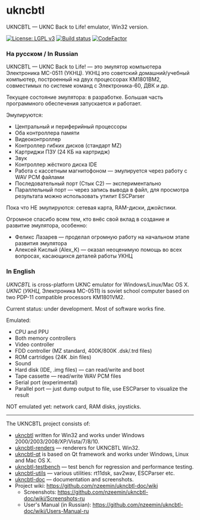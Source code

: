# ukncbtl
UKNCBTL — UKNC Back to Life! emulator, Win32 version.

[![License: LGPL v3](https://img.shields.io/badge/License-LGPL%20v3-blue.svg)](https://www.gnu.org/licenses/lgpl-3.0)
[![Build status](https://ci.appveyor.com/api/projects/status/xicur65lusd5c3ab?svg=true)](https://ci.appveyor.com/project/nzeemin/ukncbtl)
[![CodeFactor](https://www.codefactor.io/repository/github/nzeemin/ukncbtl/badge)](https://www.codefactor.io/repository/github/nzeemin/ukncbtl)

### На русском / In Russian
UKNCBTL — UKNC Back to Life! — это эмулятор компьютера Электроника МС-0511 (УКНЦ).
УКНЦ это советский домашний/учебный компьютер, построенный на двух процессорах КМ1801ВМ2, совместимых по системе команд с Электроника-60, ДВК и др.

Текущее состояние эмулятора: в разработке. Большая часть программного обеспечения запускается и работает.

Эмулируются:
 * Центральный и периферийный процессоры
 * Оба контроллера памяти
 * Видеоконтроллер
 * Контроллер гибких дисков (стандарт MZ)
 * Картриджи ПЗУ (24 КБ на картридж)
 * Звук
 * Контроллер жёсткого диска IDE
 * Работа с кассетным магнитофоном — эмулируется через работу с WAV PCM файлами
 * Последовательный порт (Стык С2) — экспериментально
 * Параллельный порт — через запись вывода в файл, для просмотра результата можно использовать утилит ESCParser

Пока что НЕ эмулируются: сетевая карта, RAM-диски, джойстики.

Огромное спасибо всем тем, кто внёс свой вклад в создание и развитие эмулятора, особенно:
 * Феликс Лазарев — проделал огромную работу на начальном этапе развития эмулятора
 * Алексей Кислый (Alex_K) — оказал неоценимую помощь во всех вопросах, касающихся деталей работы УКНЦ

### In English
*UKNCBTL* is cross-platform UKNC emulator for Windows/Linux/Mac OS X.
*UKNC* (*УКНЦ*, Электроника МС-0511) is soviet school computer based on two PDP-11 compatible processors KM1801VM2.

Current status: under development. Most of software works fine.

Emulated:
 * CPU and PPU
 * Both memory controllers
 * Video controller
 * FDD controller (MZ standard, 400K/800K .dsk/.trd files)
 * ROM cartridges (24K .bin files)
 * Sound
 * Hard disk (IDE, .img files) — can read/write and boot
 * Tape cassette — read/write WAV PCM files
 * Serial port (experimental)
 * Parallel port — just dump output to file, use ESCParser to visualize the result

NOT emulated yet: network card, RAM disks, joysticks.

-----
The UKNCBTL project consists of:
* [ukncbtl](https://github.com/nzeemin/ukncbtl/) written for Win32 and works under Windows 2000/2003/2008/XP/Vista/7/8/10.
* [ukncbtl-renders](https://github.com/nzeemin/ukncbtl-renders/) — renderers for UKNCBTL Win32.
* [ukncbtl-qt](https://github.com/nzeemin/ukncbtl-qt/) is based on Qt framework and works under Windows, Linux and Mac OS X.
* [ukncbtl-testbench](https://github.com/nzeemin/ukncbtl-testbench/) — test bench for regression and performance testing.
* [ukncbtl-utils](https://github.com/nzeemin/ukncbtl-utils/) — various utilities: rt11dsk, sav2wav, ESCParser etc.
* [ukncbtl-doc](https://github.com/nzeemin/ukncbtl-doc/) — documentation and screenshots.
* Project wiki: https://github.com/nzeemin/ukncbtl-doc/wiki
  * Screenshots: https://github.com/nzeemin/ukncbtl-doc/wiki/Screenshots-ru
  * User's Manual (in Russian): https://github.com/nzeemin/ukncbtl-doc/wiki/Users-Manual-ru
